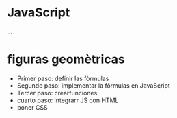 # JavaScript

...

# figuras geomètricas

- Primer paso: definir las fòrmulas
- Segundo paso: implementar la fòrmulas en JavaScript
- Tercer paso: crearfunciones
- cuarto paso: integrarr JS con HTML
- poner CSS

